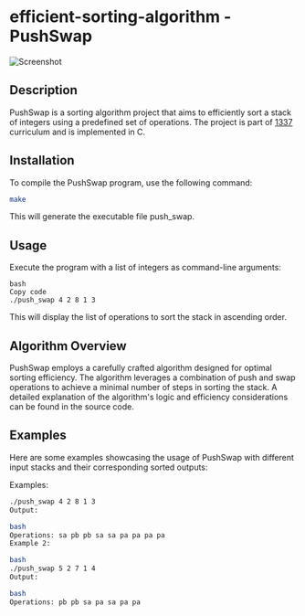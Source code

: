 # efficient-sorting-algorithm - PushSwap

![Screenshot](https://i.imgur.com/pfaWg86.png)

## Description

PushSwap is a sorting algorithm project that aims to efficiently sort a stack of integers using a predefined set of operations. The project is part of [1337](#1337) curriculum and is implemented in C.

## Installation

To compile the PushSwap program, use the following command:

```bash
make
```

This will generate the executable file push_swap.

## Usage
Execute the program with a list of integers as command-line arguments:

```
bash
Copy code
./push_swap 4 2 8 1 3
```
This will display the list of operations to sort the stack in ascending order.

## Algorithm Overview
PushSwap employs a carefully crafted algorithm designed for optimal sorting efficiency.
The algorithm leverages a combination of push and swap operations to achieve a minimal number of steps in sorting the stack.
A detailed explanation of the algorithm's logic and efficiency considerations can be found in the source code.

## Examples
Here are some examples showcasing the usage of PushSwap with different input stacks and their corresponding sorted outputs:

Examples:

```bash
./push_swap 4 2 8 1 3
Output:

bash
Operations: sa pb pb sa sa pa pa pa pa
Example 2:

bash
./push_swap 5 2 7 1 4
Output:

bash
Operations: pb pb sa pa sa pa pa
```
